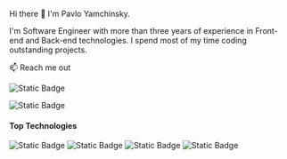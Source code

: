 Hi there 👋 I'm Pavlo Yamchinsky.

I'm Software Engineer with more than three years of experience in Front-end and Back-end technologies.
I spend most of my time coding outstanding projects.

:mailbox: Reach me out

![Static Badge](https://img.shields.io/badge/Pavlo%20Yamchinsky-blue?style=flat&logo=Linkedin&logoColor=%230A66C2&labelColor=white&link=https%3A%2F%2Fwww.linkedin.com%2Fin%2Fpavlo-yamchynskyi-27375b83%2F)

![Static Badge](https://img.shields.io/badge/Pavlo%20Yamchinsky-red?style=flat&logo=Gmail&logoColor=%23EA4335&labelColor=white&link=pavloyamchinsky%40gmail.com)


#### Top Technologies

![Static Badge](https://img.shields.io/badge/js-black?style=flat&logo=Javascript&logoColor=%23F7DF1E&labelColor=black)
![Static Badge](https://img.shields.io/badge/react-black?style=flat&logo=React&logoColor=%2361DAFB&labelColor=white)
![Static Badge](https://img.shields.io/badge/node-black?style=flat&logo=Node.js&logoColor=%23339933&labelColor=green)
![Static Badge](https://img.shields.io/badge/nest-black?style=flat&logo=Nestjs&logoColor=%23E0234E&labelColor=white)



